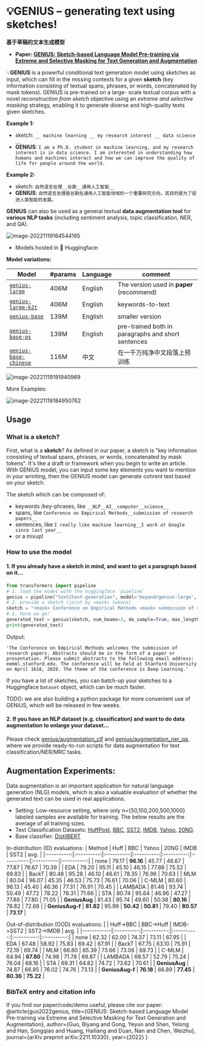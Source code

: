 # 💡GENIUS – generating text using sketches!

**基于草稿的文本生成模型**

- **Paper: [GENIUS: Sketch-based Language Model Pre-training via Extreme and Selective Masking for Text Generation and Augmentation](https://arxiv.org/abs/2211.10330)**

💡**GENIUS** is a powerful conditional text generation model using sketches as input, which can fill in the missing contexts for a given **sketch** (key information consisting of textual spans, phrases, or words, concatenated by mask tokens). GENIUS is pre-trained on a large- scale textual corpus with a novel *reconstruction from sketch* objective using an *extreme and selective masking* strategy, enabling it to generate diverse and high-quality texts given sketches.

**Example 1:**

- sketch: `__ machine learning __ my research interest __ data science __`
- **GENIUS**: `I am a Ph.D. student in machine learning, and my research interest is in data science. I am interested in understanding how humans and machines interact and how we can improve the quality of life for people around the world.`

**Example 2:**

- sketch: `自然语言处理__谷歌__通用人工智能__`
- **GENIUS**: `自然语言处理是谷歌在通用人工智能领域的一个重要研究方向，其目的是为了促进人类智能的发展。 `



**GENIUS** can also be used as a general textual **data augmentation tool** for **various NLP tasks** (including sentiment analysis, topic classification, NER, and QA). 


![image-20221119164544165](https://cdn.jsdelivr.net/gh/beyondguo/mdnice_pictures/typora/hi-genius.png)



- Models hosted in 🤗 Huggingface:

**Model variations:**

| Model | #params | Language | comment|
|------------------------|--------------------------------|-------|---------|
| [`genius-large`](https://huggingface.co/beyond/genius-large) | 406M   | English | The version used in **paper** (recommend) |
| [`genius-large-k2t`](https://huggingface.co/beyond/genius-large-k2t)  | 406M    | English | keywords-to-text |
| [`genius-base`](https://huggingface.co/beyond/genius-base)  | 139M    | English | smaller version |
| [`genius-base-ps`](https://huggingface.co/beyond/genius-base)  | 139M    | English | pre-trained both in paragraphs and short sentences |
| [`genius-base-chinese`](https://huggingface.co/beyond/genius-base-chinese) | 116M    | 中文 | 在一千万纯净中文段落上预训练|

![image-20221119191940969](https://cdn.jsdelivr.net/gh/beyondguo/mdnice_pictures/typora/202211191919005.png)




More Examples:

![image-20221119184950762](https://cdn.jsdelivr.net/gh/beyondguo/mdnice_pictures/typora/202211191849815.png)

## Usage

### What is a sketch?

First, what is a **sketch**? As defined in our paper, a sketch is "key information consisting of textual spans, phrases, or words, concatenated by mask tokens". It's like a draft or framework when you begin to write an article. With GENIUS model, you can input some key elements you want to mention in your wrinting, then the GENIUS model can generate cohrent text based on your sketch.

The sketch which can be composed of:

- keywords /key-phrases, like `__NLP__AI__computer__science__`
- spans, like `Conference on Empirical Methods__submission of research papers__`
- sentences, like `I really like machine learning__I work at Google since last year__`
- or a mixup!


### How to use the model
#### 1. If you already have a sketch in mind, and want to get a paragraph based on it...
```python
from transformers import pipeline
# 1. load the model with the huggingface `pipeline`
genius = pipeline("text2text-generation", model='beyond/genius-large', device=0)
# 2. provide a sketch (joint by <mask> tokens)
sketch = "<mask> Conference on Empirical Methods <mask> submission of research papers <mask> Deep Learning <mask>"
# 3. here we go!
generated_text = genius(sketch, num_beams=3, do_sample=True, max_length=200)[0]['generated_text']
print(generated_text)
```
Output:
```shell
'The Conference on Empirical Methods welcomes the submission of research papers. Abstracts should be in the form of a paper or presentation. Please submit abstracts to the following email address: eemml.stanford.edu. The conference will be held at Stanford University on April 1618, 2019. The theme of the conference is Deep Learning.'
```

If you have a lot of sketches, you can batch-up your sketches to a Huggingface `Dataset` object, which can be much faster.

TODO: we are also building a python package for more convenient use of GENIUS, which will be released in few weeks.

#### 2. If you have an NLP dataset (e.g. classification) and want to do data augmentation to enlarge your dataset...

Please check [genius/augmentation_clf](https://github.com/beyondguo/genius/tree/master/augmentation_clf) and [genius/augmentation_ner_qa](https://github.com/beyondguo/genius/tree/master/augmentation_ner_qa), where we provide ready-to-run scripts for data augmentation for text classification/NER/MRC tasks.



## Augmentation Experiments:
Data augmentation is an important application for natural language generation (NLG) models, which is also a valuable evaluation of whether the generated text can be used in real applications. 
- Setting: Low-resource setting, where only n={50,100,200,500,1000} labeled samples are available for training. The below results are the average of all training sizes.
- Text Classification Datasets: [HuffPost](https://huggingface.co/datasets/khalidalt/HuffPost), [BBC](https://huggingface.co/datasets/SetFit/bbc-news), [SST2](https://huggingface.co/datasets/glue), [IMDB](https://huggingface.co/datasets/imdb), [Yahoo](https://huggingface.co/datasets/yahoo_answers_topics), [20NG](https://huggingface.co/datasets/newsgroup).
- Base classifier: [DistilBERT](https://huggingface.co/distilbert-base-cased)


In-distribution (ID) evaluations:
|   Method   |    Huff    |     BBC    |    Yahoo   |    20NG    |    IMDB    |    SST2    |    avg.    |
|:----------:|:----------:|:----------:|:----------:|:----------:|:----------:|:----------:|:----------:|
|    none    |   79.17   | **96.16** |   45.77   |   46.67   |   77.87   |   76.67   |   70.39   |
|     EDA    |   79.20   |   95.11   |   45.10   |   46.15   |   77.88   |   75.52   |   69.83   |
|    BackT   |   80.48   |   95.28   |   46.10   |   46.61   |   78.35   |   76.96   |   70.63   |
|     MLM    |   80.04   |   96.07   |   45.35   |   46.53   |   75.73   |   76.61   |   70.06   |
|    C-MLM   |   80.60   |   96.13   |   45.40   |   46.36   |   77.31   |   76.91   |   70.45   |
|   LAMBADA  |   81.46   |   93.74   |   50.49   |   47.72   |   78.22   |   78.31   |   71.66   |
|     STA    |   80.74   |   95.64   |   46.96   |   47.27   |   77.88   |   77.80   |   71.05   |
|  **GeniusAug**  |   81.43   |   95.74   |   49.60   |   50.38   | **80.16** |   78.82   |   72.68   |
| **GeniusAug-f** | **81.82** |   95.99   | **50.42** | **50.81** |   79.40   | **80.57** | **73.17** |

Out-of-distribution (OOD) evaluations:
|            |  Huff->BBC |  BBC->Huff | IMDB->SST2 | SST2->IMDB |    avg.    |
|------------|:----------:|:----------:|:----------:|:----------:|:----------:|
|    none    |   62.32   |   62.00   |   74.37   |   73.11   |   67.95   |
|     EDA    |   67.48   |   58.92   |   75.83   |   69.42   |   67.91   |
|    BackT   |   67.75   |   63.10   |   75.91   |   72.19   |   69.74   |
|     MLM    |   66.80   |   65.39   |   73.66   |   73.06   |   69.73   |
|    C-MLM   |   64.94   | **67.80** |   74.98   |   71.78   |   69.87   |
|   LAMBADA  |   68.57   |   52.79   |   75.24   |   76.04   |   68.16   |
|     STA    |   69.31   |   64.82   |   74.72   |   73.62   |   70.61   |
|  **GeniusAug**  |   74.87   |   66.85   |   76.02   |   74.76   |   73.13   |
| **GeniusAug-f** | **76.18** |   66.89   | **77.45** | **80.36** | **75.22** |

### BibTeX entry and citation info
If you find our paper/code/demo useful, please cite our paper:
@article{guo2022genius,
  title={GENIUS: Sketch-based Language Model Pre-training via Extreme and Selective Masking for Text Generation and Augmentation},
  author={Guo, Biyang and Gong, Yeyun and Shen, Yelong and Han, Songqiao and Huang, Hailiang and Duan, Nan and Chen, Weizhu},
  journal={arXiv preprint arXiv:2211.10330},
  year={2022}
}

